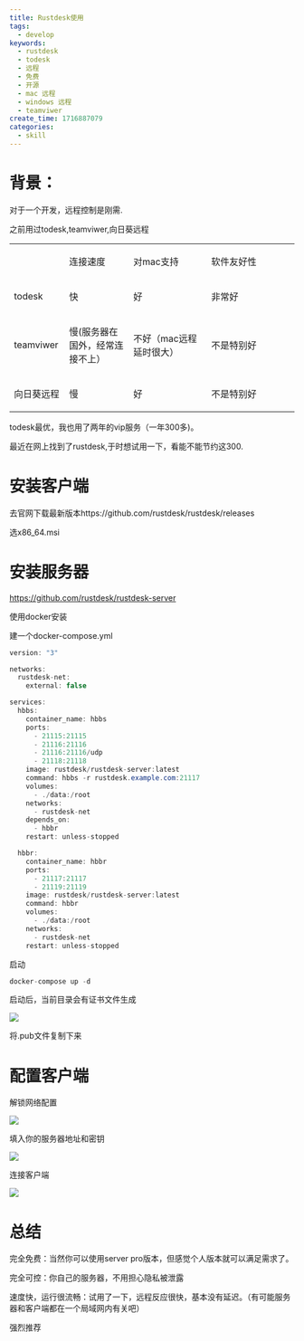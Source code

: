 ```yaml
---
title: Rustdesk使用
tags:
  - develop
keywords:
  - rustdesk
  - todesk
  - 远程
  - 免费
  - 开源
  - mac 远程
  - windows 远程
  - teamviwer
create_time: 1716887079
categories:
  - skill
---
```



# 背景：

对于一个开发，远程控制是刚需.

之前用过todesk,teamviwer,向日葵远程

<table>
<colgroup>
<col width="100"/>
<col width="170"/>
<col width="201"/>
<col width="261"/>
</colgroup>
<tbody>
<tr><td></td><td><p>连接速度</p></td><td><p>对mac支持</p></td><td><p>软件友好性</p></td></tr>
<tr><td><p>todesk</p></td><td><p>快</p></td><td><p>好</p></td><td><p>非常好</p></td></tr>
<tr><td><p>teamviwer</p></td><td><p>慢(服务器在国外，经常连接不上）</p></td><td><p>不好（mac远程延时很大）</p></td><td><p>不是特别好</p></td></tr>
<tr><td><p>向日葵远程</p></td><td><p>慢</p></td><td><p>好</p></td><td><p>不是特别好</p></td></tr>
</tbody>
</table>

 todesk最优，我也用了两年的vip服务（一年300多)。

最近在网上找到了rustdesk,于时想试用一下，看能不能节约这300.

# 安装客户端

去官网下载最新版本https://github.com/rustdesk/rustdesk/releases

选x86_64.msi

# 安装服务器

https://github.com/rustdesk/rustdesk-server

使用docker安装

建一个docker-compose.yml

```csharp
version: "3"

networks:
  rustdesk-net:
    external: false

services:
  hbbs:
    container_name: hbbs
    ports:
      - 21115:21115
      - 21116:21116
      - 21116:21116/udp
      - 21118:21118
    image: rustdesk/rustdesk-server:latest
    command: hbbs -r rustdesk.example.com:21117
    volumes:
      - ./data:/root
    networks:
      - rustdesk-net
    depends_on:
      - hbbr
    restart: unless-stopped

  hbbr:
    container_name: hbbr
    ports:
      - 21117:21117
      - 21119:21119
    image: rustdesk/rustdesk-server:latest
    command: hbbr
    volumes:
      - ./data:/root
    networks:
      - rustdesk-net
    restart: unless-stopped
```

启动

```csharp
docker-compose up -d
```

启动后，当前目录会有证书文件生成

<img src="/assets/H0Qvb3YFBo6inwxg56fcMBcyn1f.png" src-width="653" class="markdown-img m-auto" src-height="175" align="center"/>

将.pub文件复制下来

# 配置客户端

解锁网络配置

<img src="/assets/TEehbX77so38uaxDOP2cUrFknag.png" src-width="822" class="markdown-img m-auto" src-height="322" align="center"/>

填入你的服务器地址和密钥

<img src="/assets/Z1CsbATDsoX43qxyGQFcw4D0nBd.png" src-width="561" class="markdown-img m-auto" src-height="318" align="center"/>

连接客户端

<img src="/assets/A60VbgI33oPabdxWHTRczBXtn0d.png" src-width="793" class="markdown-img m-auto" src-height="350" align="center"/>

# 总结

完全免费：当然你可以使用server pro版本，但感觉个人版本就可以满足需求了。

完全可控：你自己的服务器，不用担心隐私被泄露

速度快，运行很流畅：试用了一下，远程反应很快，基本没有延迟。（有可能服务器和客户端都在一个局域网内有关吧）

强烈推荐

